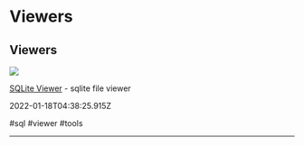 # Viewers

## Viewers

![](http://inloop.github.io/sqlite-viewer/img/icon.png)

[SQLite Viewer](http://inloop.github.io/sqlite-viewer) - sqlite file viewer

2022-01-18T04:38:25.915Z

#sql #viewer #tools

---
